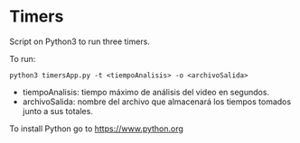 # Timers
 Script on Python3 to run three timers. 
 
 To run:
 
````python3 timersApp.py -t <tiempoAnalisis> -o <archivoSalida>````

- tiempoAnalisis: tiempo máximo de análisis del video en segundos.
- archivoSalida: nombre del archivo que almacenará los tiempos tomados junto a sus totales. 
 
 To install Python go to https://www.python.org
